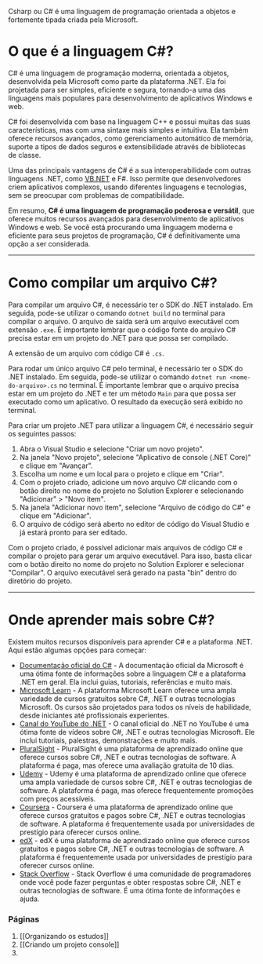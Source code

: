 
Csharp ou C# é uma linguagem de programação orientada a objetos e fortemente tipada criada pela Microsoft.

# O que é a linguagem C#?

C# é uma linguagem de programação moderna, orientada a objetos, desenvolvida pela Microsoft como parte da plataforma .NET. Ela foi projetada para ser simples, eficiente e segura, tornando-a uma das linguagens mais populares para desenvolvimento de aplicativos Windows e web.

C# foi desenvolvida com base na linguagem C++ e possui muitas das suas características, mas com uma sintaxe mais simples e intuitiva. Ela também oferece recursos avançados, como gerenciamento automático de memória, suporte a tipos de dados seguros e extensibilidade através de bibliotecas de classe.

Uma das principais vantagens de C# é a sua interoperabilidade com outras linguagens .NET, como [VB.NET](http://VB.NET) e F#. Isso permite que desenvolvedores criem aplicativos complexos, usando diferentes linguagens e tecnologias, sem se preocupar com problemas de compatibilidade.

Em resumo, **C# é uma linguagem de programação poderosa e versátil**, que oferece muitos recursos avançados para desenvolvimento de aplicativos Windows e web. Se você está procurando uma linguagem moderna e eficiente para seus projetos de programação, C# é definitivamente uma opção a ser considerada.

---

# Como compilar um arquivo C#?

Para compilar um arquivo C#, é necessário ter o SDK do .NET instalado. Em seguida, pode-se utilizar o comando `dotnet build` no terminal para compilar o arquivo. O arquivo de saída será um arquivo executável com extensão `.exe`. É importante lembrar que o código fonte do arquivo C# precisa estar em um projeto do .NET para que possa ser compilado.

A extensão de um arquivo com código C# é `.cs`.

Para rodar um único arquivo C# pelo terminal, é necessário ter o SDK do .NET instalado. Em seguida, pode-se utilizar o comando `dotnet run <nome-do-arquivo>.cs` no terminal. É importante lembrar que o arquivo precisa estar em um projeto do .NET e ter um método `Main` para que possa ser executado como um aplicativo. O resultado da execução será exibido no terminal.

Para criar um projeto .NET para utilizar a linguagem C#, é necessário seguir os seguintes passos:

1. Abra o Visual Studio e selecione "Criar um novo projeto".
2. Na janela "Novo projeto", selecione "Aplicativo de console (.NET Core)" e clique em "Avançar".
3. Escolha um nome e um local para o projeto e clique em "Criar".
4. Com o projeto criado, adicione um novo arquivo C# clicando com o botão direito no nome do projeto no Solution Explorer e selecionando "Adicionar" > "Novo item".
5. Na janela "Adicionar novo item", selecione "Arquivo de código do C#" e clique em "Adicionar".
6. O arquivo de código será aberto no editor de código do Visual Studio e já estará pronto para ser editado.

Com o projeto criado, é possível adicionar mais arquivos de código C# e compilar o projeto para gerar um arquivo executável. Para isso, basta clicar com o botão direito no nome do projeto no Solution Explorer e selecionar "Compilar". O arquivo executável será gerado na pasta "bin" dentro do diretório do projeto.

---

# Onde aprender mais sobre C#?

Existem muitos recursos disponíveis para aprender C# e a plataforma .NET. Aqui estão algumas opções para começar:

- [Documentação oficial do C#](https://docs.microsoft.com/pt-br/dotnet/csharp/) - A documentação oficial da Microsoft é uma ótima fonte de informações sobre a linguagem C# e a plataforma .NET em geral. Ela inclui guias, tutoriais, referências e muito mais.
- [Microsoft Learn](https://docs.microsoft.com/pt-br/learn/) - A plataforma Microsoft Learn oferece uma ampla variedade de cursos gratuitos sobre C#, .NET e outras tecnologias Microsoft. Os cursos são projetados para todos os níveis de habilidade, desde iniciantes até profissionais experientes.
- [Canal do YouTube do .NET](https://www.youtube.com/dotnet) - O canal oficial do .NET no YouTube é uma ótima fonte de vídeos sobre C#, .NET e outras tecnologias Microsoft. Ele inclui tutoriais, palestras, demonstrações e muito mais.
- [PluralSight](https://www.pluralsight.com/) - PluralSight é uma plataforma de aprendizado online que oferece cursos sobre C#, .NET e outras tecnologias de software. A plataforma é paga, mas oferece uma avaliação gratuita de 10 dias.
- [Udemy](https://www.udemy.com/) - Udemy é uma plataforma de aprendizado online que oferece uma ampla variedade de cursos sobre C#, .NET e outras tecnologias de software. A plataforma é paga, mas oferece frequentemente promoções com preços acessíveis.
- [Coursera](https://www.coursera.org/) - Coursera é uma plataforma de aprendizado online que oferece cursos gratuitos e pagos sobre C#, .NET e outras tecnologias de software. A plataforma é frequentemente usada por universidades de prestígio para oferecer cursos online.
- [edX](https://www.edx.org/) - edX é uma plataforma de aprendizado online que oferece cursos gratuitos e pagos sobre C#, .NET e outras tecnologias de software. A plataforma é frequentemente usada por universidades de prestígio para oferecer cursos online.
- [Stack Overflow](https://stackoverflow.com/questions/tagged/c%23) - Stack Overflow é uma comunidade de programadores onde você pode fazer perguntas e obter respostas sobre C#, .NET e outras tecnologias de software. É uma ótima fonte de informações e ajuda.

### Páginas

1. [[Organizando os estudos]]
2. [[Criando um projeto console]]
3. 